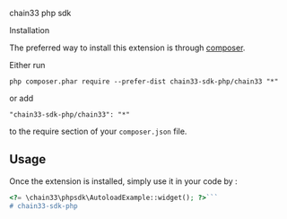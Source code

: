 chain33 php sdk


Installation


The preferred way to install this extension is through [composer](http://getcomposer.org/download/).

Either run

```
php composer.phar require --prefer-dist chain33-sdk-php/chain33 "*"
```

or add

```
"chain33-sdk-php/chain33": "*"
```

to the require section of your `composer.json` file.


Usage
-----

Once the extension is installed, simply use it in your code by  :

```php
<?= \chain33\phpsdk\AutoloadExample::widget(); ?>```
# chain33-sdk-php


